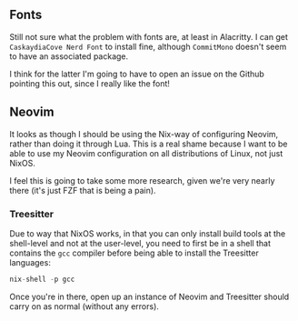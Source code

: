 ## Fonts

Still not sure what the problem with fonts are, at least in Alacritty. I can
get `CaskaydiaCove Nerd Font` to install fine, although `CommitMono` doesn't
seem to have an associated package.

  I think for the latter I'm going to have to open an issue on the Github
  pointing this out, since I really like the font!

## Neovim

It looks as though I should be using the Nix-way of configuring Neovim, rather
than doing it through Lua. This is a real shame because I want to be able to
use my Neovim configuration on all distributions of Linux, not just NixOS.

I feel this is going to take some more research, given we're very nearly there
(it's just FZF that is being a pain).

### Treesitter

Due to way that NixOS works, in that you can only install build tools at the
shell-level and not at the user-level, you need to first be in a shell that
contains the `gcc` compiler before being able to install the Treesitter
languages:

```nix
nix-shell -p gcc
```

Once you're in there, open up an instance of Neovim and Treesitter should carry
on as normal (without any errors).
